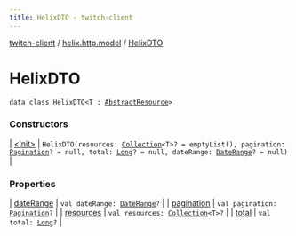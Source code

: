 ```yaml
---
title: HelixDTO - twitch-client
---
```


[twitch-client](../../index.html) / [helix.http.model](../index.html) / [HelixDTO](./index.html)

# HelixDTO

`data class HelixDTO<T : `[`AbstractResource`](../-abstract-resource/index.html)`>`

### Constructors

| [&lt;init&gt;](-init-.html) | `HelixDTO(resources: `[`Collection`](https://kotlinlang.org/api/latest/jvm/stdlib/kotlin.collections/-collection/index.html)`<T>? = emptyList(), pagination: `[`Pagination`](../-pagination/index.html)`? = null, total: `[`Long`](https://kotlinlang.org/api/latest/jvm/stdlib/kotlin/-long/index.html)`? = null, dateRange: `[`DateRange`](../-date-range/index.html)`? = null)` |

### Properties

| [dateRange](date-range.html) | `val dateRange: `[`DateRange`](../-date-range/index.html)`?` |
| [pagination](pagination.html) | `val pagination: `[`Pagination`](../-pagination/index.html)`?` |
| [resources](resources.html) | `val resources: `[`Collection`](https://kotlinlang.org/api/latest/jvm/stdlib/kotlin.collections/-collection/index.html)`<T>?` |
| [total](total.html) | `val total: `[`Long`](https://kotlinlang.org/api/latest/jvm/stdlib/kotlin/-long/index.html)`?` |

